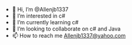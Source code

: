- 👋 Hi, I’m @Allenjb1337
- 👀 I’m interested in c#
- 🌱 I’m currently learning c#
- 💞️ I’m looking to collaborate on c# and Java
- 📫 How to reach me Allenjb1337@yahoo.com

<!---
Allenjb1337/Allenjb1337 is a ✨ special ✨ repository because its `README.md` (this file) appears on your GitHub profile.
You can click the Preview link to take a look at your changes.
--->
